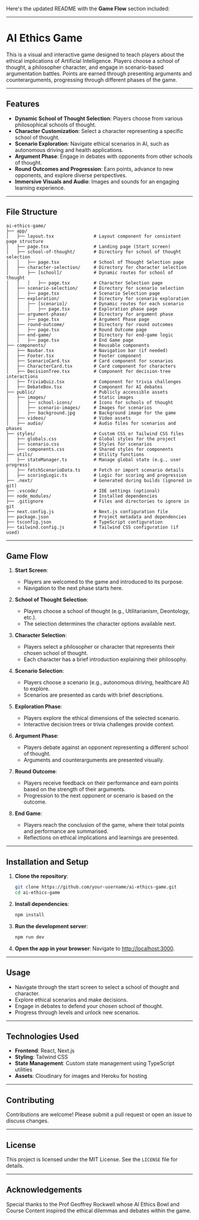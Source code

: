 Here's the updated README with the **Game Flow** section included:

---

# AI Ethics Game

This is a visual and interactive game designed to teach players about the ethical implications of Artificial Intelligence. Players choose a school of thought, a philosopher character, and engage in scenario-based argumentation battles. Points are earned through presenting arguments and counterarguments, progressing through different phases of the game.

---

## Features

- **Dynamic School of Thought Selection**: Players choose from various philosophical schools of thought.
- **Character Customization**: Select a character representing a specific school of thought.
- **Scenario Exploration**: Navigate ethical scenarios in AI, such as autonomous driving and health applications.
- **Argument Phase**: Engage in debates with opponents from other schools of thought.
- **Round Outcomes and Progression**: Earn points, advance to new opponents, and explore diverse perspectives.
- **Immersive Visuals and Audio**: Images and sounds for an engaging learning experience.

---

## File Structure

```plaintext
ai-ethics-game/
├── app/
│   ├── layout.tsx               # Layout component for consistent page structure
│   ├── page.tsx                 # Landing page (Start screen)
│   ├── school-of-thought/       # Directory for school of thought selection
│   │   ├── page.tsx             # School of Thought Selection page
│   ├── character-selection/     # Directory for character selection
│   │   ├── [school]/            # Dynamic routes for school of thought
│   │   │   ├── page.tsx         # Character Selection page
│   ├── scenario-selection/      # Directory for scenario selection
│   │   ├── page.tsx             # Scenario Selection page
│   ├── exploration/             # Directory for scenario exploration
│   │   ├── [scenario]/          # Dynamic routes for each scenario
│   │   │   ├── page.tsx         # Exploration phase page
│   ├── argument-phase/          # Directory for argument phase
│   │   ├── page.tsx             # Argument Phase page
│   ├── round-outcome/           # Directory for round outcomes
│   │   ├── page.tsx             # Round Outcome page
│   ├── end-game/                # Directory for end-game logic
│   │   ├── page.tsx             # End Game page
├── components/                  # Reusable components
│   ├── Navbar.tsx               # Navigation bar (if needed)
│   ├── Footer.tsx               # Footer component
│   ├── ScenarioCard.tsx         # Card component for scenarios
│   ├── CharacterCard.tsx        # Card component for characters
│   ├── DecisionTree.tsx         # Component for decision-tree interactions
│   ├── TriviaQuiz.tsx           # Component for trivia challenges
│   ├── DebateBox.tsx            # Component for AI debates
├── public/                      # Publicly accessible assets
│   ├── images/                  # Static images
│   │   ├── school-icons/        # Icons for schools of thought
│   │   ├── scenario-images/     # Images for scenarios
│   │   ├── background.jpg       # Background image for the game
│   ├── videos/                  # Video assets
│   ├── audio/                   # Audio files for scenarios and phases
├── styles/                      # Custom CSS or Tailwind CSS files
│   ├── globals.css              # Global styles for the project
│   ├── scenario.css             # Styles for scenarios
│   ├── components.css           # Shared styles for components
├── utils/                       # Utility functions
│   ├── stateManager.ts          # Manage global state (e.g., user progress)
│   ├── fetchScenarioData.ts     # Fetch or import scenario details
│   ├── scoringLogic.ts          # Logic for scoring and progression
├── .next/                       # Generated during builds (ignored in git)
├── .vscode/                     # IDE settings (optional)
├── node_modules/                # Installed dependencies
├── .gitignore                   # Files and directories to ignore in git
├── next.config.js               # Next.js configuration file
├── package.json                 # Project metadata and dependencies
├── tsconfig.json                # TypeScript configuration
├── tailwind.config.js           # Tailwind CSS configuration (if used)
```

---

## Game Flow

1. **Start Screen**:
   - Players are welcomed to the game and introduced to its purpose.
   - Navigation to the next phase starts here.

2. **School of Thought Selection**:
   - Players choose a school of thought (e.g., Utilitarianism, Deontology, etc.).
   - The selection determines the character options available next.

3. **Character Selection**:
   - Players select a philosopher or character that represents their chosen school of thought.
   - Each character has a brief introduction explaining their philosophy.

4. **Scenario Selection**:
   - Players choose a scenario (e.g., autonomous driving, healthcare AI) to explore.
   - Scenarios are presented as cards with brief descriptions.

5. **Exploration Phase**:
   - Players explore the ethical dimensions of the selected scenario.
   - Interactive decision trees or trivia challenges provide context.

6. **Argument Phase**:
   - Players debate against an opponent representing a different school of thought.
   - Arguments and counterarguments are presented visually.

7. **Round Outcome**:
   - Players receive feedback on their performance and earn points based on the strength of their arguments.
   - Progression to the next opponent or scenario is based on the outcome.

8. **End Game**:
   - Players reach the conclusion of the game, where their total points and performance are summarised.
   - Reflections on ethical implications and learnings are presented.

---

## Installation and Setup

1. **Clone the repository**:
   ```bash
   git clone https://github.com/your-username/ai-ethics-game.git
   cd ai-ethics-game
   ```

2. **Install dependencies**:
   ```bash
   npm install
   ```

3. **Run the development server**:
   ```bash
   npm run dev
   ```

4. **Open the app in your browser**:
   Navigate to [http://localhost:3000](http://localhost:3000).

---

## Usage

- Navigate through the start screen to select a school of thought and character.
- Explore ethical scenarios and make decisions.
- Engage in debates to defend your chosen school of thought.
- Progress through levels and unlock new scenarios.

---

## Technologies Used

- **Frontend**: React, Next.js
- **Styling**: Tailwind CSS
- **State Management**: Custom state management using TypeScript utilities
- **Assets**: Cloudinary for images and Heroku for hosting

---

## Contributing

Contributions are welcome! Please submit a pull request or open an issue to discuss changes.

---

## License

This project is licensed under the MIT License. See the `LICENSE` file for details. 

---

## Acknowledgements

Special thanks to the Prof Geoffrey Rockwell whose AI Ethics Bowl and Course Content inspired the ethical dilemmas and debates within the game.